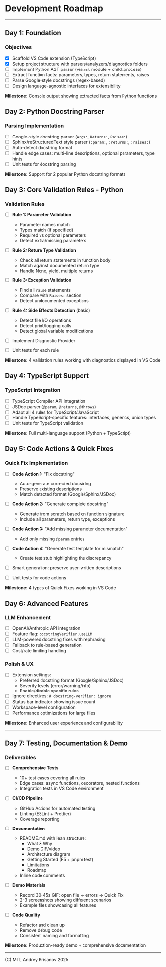 # Development Roadmap

---

## Day 1: Foundation

### Objectives

- [x] Scaffold VS Code extension (TypeScript)
- [x] Setup project structure with parsers/analyzers/diagnostics folders
- [ ] Implement Python AST parser (via `ast` module + child_process)
- [ ] Extract function facts: parameters, types, return statements, raises
- [ ] Parse Google-style docstrings (regex-based)
- [ ] Design language-agnostic interfaces for extensibility

**Milestone:** Console output showing extracted facts from Python functions

## Day 2: Python Docstring Parser

### Parsing Implementation

- [ ] Google-style docstring parser (`Args:`, `Returns:`, `Raises:`)
- [ ] Sphinx/reStructuredText style parser (`:param:`, `:returns:`, `:raises:`)
- [ ] Auto-detect docstring format
- [ ] Handle edge cases: multi-line descriptions, optional parameters, type hints
- [ ] Unit tests for docstring parsing

**Milestone:** Support for 2 popular Python docstring formats

## Day 3: Core Validation Rules - Python

### Validation Rules

- [ ] **Rule 1: Parameter Validation**
  - Parameter names match
  - Types match (if specified)
  - Required vs optional parameters
  - Detect extra/missing parameters

- [ ] **Rule 2: Return Type Validation**
  - Check all return statements in function body
  - Match against documented return type
  - Handle None, yield, multiple returns

- [ ] **Rule 3: Exception Validation**
  - Find all `raise` statements
  - Compare with `Raises:` section
  - Detect undocumented exceptions

- [ ] **Rule 4: Side Effects Detection** (basic)
  - Detect file I/O operations
  - Detect print/logging calls
  - Detect global variable modifications

- [ ] Implement Diagnostic Provider
- [ ] Unit tests for each rule

**Milestone:** 4 validation rules working with diagnostics displayed in VS Code

## Day 4: TypeScript Support

### TypeScript Integration

- [ ] TypeScript Compiler API integration
- [ ] JSDoc parser (`@param`, `@returns`, `@throws`)
- [ ] Adapt all 4 rules for TypeScript/JavaScript
- [ ] Handle TypeScript-specific features: interfaces, generics, union types
- [ ] Unit tests for TypeScript validation

**Milestone:** Full multi-language support (Python + TypeScript)

## Day 5: Code Actions & Quick Fixes

### Quick Fix Implementation

- [ ] **Code Action 1:** "Fix docstring"
  - Auto-generate corrected docstring
  - Preserve existing descriptions
  - Match detected format (Google/Sphinx/JSDoc)

- [ ] **Code Action 2:** "Generate complete docstring"
  - Generate from scratch based on function signature
  - Include all parameters, return type, exceptions

- [ ] **Code Action 3:** "Add missing parameter documentation"
  - Add only missing `@param` entries

- [ ] **Code Action 4:** "Generate test template for mismatch"
  - Create test stub highlighting the discrepancy

- [ ] Smart generation: preserve user-written descriptions
- [ ] Unit tests for code actions

**Milestone:** 4 types of Quick Fixes working in VS Code

## Day 6: Advanced Features

### LLM Enhancement

- [ ] OpenAI/Anthropic API integration
- [ ] Feature flag: `docstringVerifier.useLLM`
- [ ] LLM-powered docstring fixes with rephrasing
- [ ] Fallback to rule-based generation
- [ ] Cost/rate limiting handling

### Polish & UX

- [ ] Extension settings:
  - Preferred docstring format (Google/Sphinx/JSDoc)
  - Severity levels (error/warning/info)
  - Enable/disable specific rules
- [ ] Ignore directives: `# docstring-verifier: ignore`
- [ ] Status bar indicator showing issue count
- [ ] Workspace-level configuration
- [ ] Performance optimizations for large files

**Milestone:** Enhanced user experience and configurability

---

## Day 7: Testing, Documentation & Demo

### Deliverables

- [ ] **Comprehensive Tests**
  - 10+ test cases covering all rules
  - Edge cases: async functions, decorators, nested functions
  - Integration tests in VS Code environment

- [ ] **CI/CD Pipeline**
  - GitHub Actions for automated testing
  - Linting (ESLint + Prettier)
  - Coverage reporting

- [ ] **Documentation**
  - README.md with lean structure:
    - What & Why
    - Demo GIF/video
    - Architecture diagram
    - Getting Started (F5 + pnpm test)
    - Limitations
    - Roadmap
  - Inline code comments

- [ ] **Demo Materials**
  - Record 30-45s GIF: open file → errors → Quick Fix
  - 2-3 screenshots showing different scenarios
  - Example files showcasing all features

- [ ] **Code Quality**
  - Refactor and clean up
  - Remove debug code
  - Consistent naming and formatting

**Milestone:** Production-ready demo + comprehensive documentation

---

(C) MIT, Andrey Krisanov 2025
